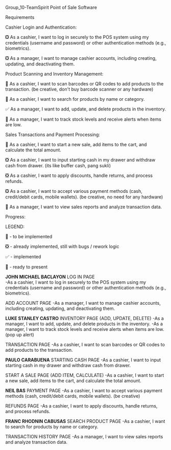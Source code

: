Group_10-TeamSpirit
Point of Sale Software

Requirements

Cashier Login and Authentication:

❎ As a cashier, I want to log in securely to the POS system using my credentials (username and password) or other authentication methods (e.g., biometrics).

❎ As a manager, I want to manage cashier accounts, including creating, updating, and deactivating them.

Product Scanning and Inventory Management:

🔲 As a cashier, I want to scan barcodes or QR codes to add products to the transaction. (be creative, don't buy barcode scanner or any hardware)

🔲 As a cashier, I want to search for products by name or category.

✅ As a manager, I want to add, update, and delete products in the inventory.

🔲 As a manager, I want to track stock levels and receive alerts when items are low.

Sales Transactions and Payment Processing:

🔲 As a cashier, I want to start a new sale, add items to the cart, and calculate the total amount.

❎ As a cashier, I want to input starting cash in my drawer and withdraw cash from drawer. (its like buffer cash, pang sukli)

❎ As a cashier, I want to apply discounts, handle returns, and process refunds.

❎ As a cashier, I want to accept various payment methods (cash, credit/debit cards, mobile wallets). (be creative, no need for any hardware)

🔲 As a manager, I want to view sales reports and analyze transaction data.

Progress:

LEGEND:

🔲 - to be implemented

❎ - already implemented, still with bugs / rework logic

✅ - implemented

🔱 - ready to present



**JOHN MICHAEL BACLAYON**
LOG IN PAGE 	
-As a cashier, I want to log in securely to the POS system using my credentials (username and password) or other authentication methods (e.g., biometrics).

ADD ACCOUNT PAGE 
-As a manager, I want to manage cashier accounts, including creating, updating, and deactivating them.



**LUKE STANLEY CASTRO**
INVENTORY PAGE (ADD, UPDATE, DELETE) 
-As a manager, I want to add, update, and delete products in the inventory.
-As a manager, I want to track stock levels and receive alerts when items are low.  (pop up alert)

TRANSACTION PAGE 
-As a cashier, I want to scan barcodes or QR codes to add products to the transaction.



**PAULO CARABUENA**
STARTING CASH PAGE 
-As a cashier, I want to input starting cash in my drawer and withdraw cash from drawer.

START A SALE PAGE (ADD ITEM, CALCULATE) 
-As a cashier, I want to start a new sale, add items to the cart, and calculate the total amount.



**NEIL BAS**
PAYMENT PAGE 
-As a cashier, I want to accept various payment methods (cash, credit/debit cards, mobile wallets). (be creative)

REFUNDS PAGE 
-As a cashier, I want to apply discounts, handle returns, and process refunds.


**FRANC RHODNIN CABUSAS**
SEARCH PRODUCT PAGE 
-As a cashier, I want to search for products by name or category.

TRANSACTION HISTORY PAGE 
-As a manager, I want to view sales reports and analyze transaction data.
